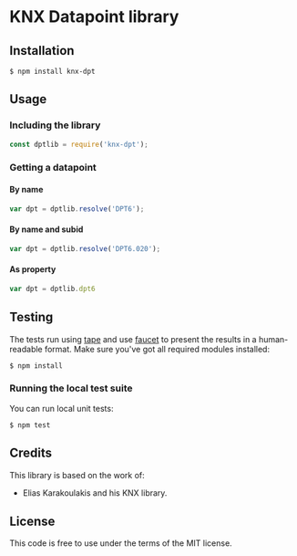 # KNX Datapoint library

## Installation

```
$ npm install knx-dpt
```

## Usage

### Including the library

```javascript
const dptlib = require('knx-dpt');
```

### Getting a datapoint

#### By name

```javascript
var dpt = dptlib.resolve('DPT6');
```

#### By name and subid

```javascript
var dpt = dptlib.resolve('DPT6.020');
```

#### As property

```javascript
var dpt = dptlib.dpt6
```

## Testing

The tests run using [tape](https://www.npmjs.com/package/tape) and use [faucet](https://www.npmjs.com/package/faucet)
to present the results in a human-readable format. Make sure you've got all required modules installed:
```
$ npm install
```

### Running the local test suite

You can run local unit tests:
```
$ npm test
```

## Credits

This library is based on the work of:
* Elias Karakoulakis and his KNX library.

## License

This code is free to use under the terms of the MIT license.